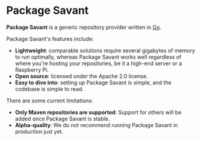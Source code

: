 # Package Savant

**Package Savant** is a generic repository provider written in [Go](https://golang.org).

Package Savant's features include:

* **Lightweight**: comparable solutions require several gigabytes of memory to run optimally, whereas Package Savant works well regardless of where you're hosting your repositories, be it a high-end server or a Raspberry Pi.
* **Open source**: licensed under the Apache 2.0 license.
* **Easy to dive into**: setting up Package Savant is simple, and the codebase is simple to read.

There are some current limitations:

* **Only Maven repositories are supported**: Support for others will be added once Package Savant is stable.
* **Alpha-quality**: We do not recommend running Package Savant in production just yet.